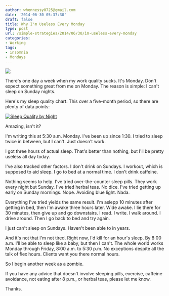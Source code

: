 ```yaml
---
author: whennessy0725@gmail.com
date: '2014-06-30 05:37:30'
draft: false
title: Why I'm Useless Every Monday
type: post
url: /simple-strategies/2014/06/30/im-useless-every-monday
categories:
- Working
tags:
- insomnia
- Mondays
---
```


![](http://static1.squarespace.com/static/56c87f52356fb0ec8c23c9b7/56d09050d9fd567b5dd38d8b/56d0905ad9fd567b5dd38ed6/1456509801491/20140630_101954000_iOS1.png)

  



There's one day a week when my work quality sucks. It's Monday. Don't expect something great from me on Monday.
The reason is simple: I can't sleep on Sunday nights.




Here's my sleep quality chart. This over a five-month period, so there are plenty of data points:




[![Sleep Quality by Night](http://static1.squarespace.com/static/56c87f52356fb0ec8c23c9b7/56d09050d9fd567b5dd38d8b/56d0905ad9fd567b5dd38ed6/1456509801491/20140630_101954000_iOS1.png)
](http://static1.squarespace.com/static/56c87f52356fb0ec8c23c9b7/56d09050d9fd567b5dd38d8b/56d0905ad9fd567b5dd38ed6/1456509801491/20140630_101954000_iOS1.png)




Amazing, isn't it?




I'm writing this at 5:30 a.m. Monday. I've been up since 1:30. I tried to sleep twice in between, but I can't. Just doesn't work.




I got three hours of actual sleep. That's better than nothing, but I'll be pretty useless all day today.




I've also tracked other factors. I don't drink on Sundays. I workout, which is supposed to aid sleep. I go to bed at a normal time. I don't drink caffeine.




Nothing seems to help. I've tried over-the-counter sleep pills. They work every night but Sunday. I've tried herbal teas. No dice. I've tried getting up early on Sunday mornings. Nope. Avoiding blue light. Nada.




Everything I've tried yields the same result. I'm aslepp 10 minutes after getting in bed, then I'm awake three hours later. Wide awake. I lie there for 30 minutes, then give up and go downstairs. I read. I write. I walk around. I drive around. Then I go back to bed and try again.




I just can't sleep on Sundays. Haven't been able to in years.




And it's not that I'm not tired. Right now, I'd kill for an hour's sleep. By 8:00 a.m. I'll be able to sleep like a baby, but then I can't. The whole world works Monday through Friday, 8:00 a.m. to 5:30 p.m. No exceptions despite all the talk of flex hours. Clients want you there normal hours.




So I begin another week as a zombie.




If you have any advice that doesn't involve sleeping pills, exercise, caffeine avoidance, not eating after 8 p.m., or herbal teas, please let me know.







Thanks.



